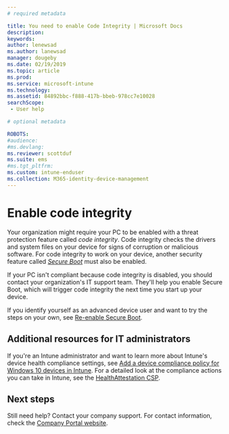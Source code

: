 ```yaml
---
# required metadata

title: You need to enable Code Integrity | Microsoft Docs
description:
keywords:
author: lenewsad
ms.author: lanewsad
manager: dougeby
ms.date: 02/19/2019
ms.topic: article
ms.prod:
ms.service: microsoft-intune
ms.technology:
ms.assetid: 84892bbc-f888-417b-bbeb-978cc7e10028
searchScope:
 - User help

# optional metadata

ROBOTS:  
#audience:
#ms.devlang:
ms.reviewer: scottduf
ms.suite: ems
#ms.tgt_pltfrm:
ms.custom: intune-enduser
ms.collection: M365-identity-device-management
---
```


# Enable code integrity

Your organization might require your PC to be enabled with a threat protection feature called *code integrity*. Code integrity checks the drivers and system files on your device for signs of corruption or malicious software. For code integrity to work on your device, another security feature called [*Secure Boot*](https://docs.microsoft.com/windows/security/information-protection/secure-the-windows-10-boot-process#secure-boot) must also be enabled. 

If your PC isn't compliant because code integrity is disabled, you should contact your organization's IT support team. They'll help you enable Secure Boot, which will trigger code integrity the next time you start up your device. 

If you identify yourself as an advanced device user and want to try the steps on your own, see [Re-enable Secure Boot](https://docs.microsoft.com/windows-hardware/manufacture/desktop/disabling-secure-boot#re-enable-secure-boot).

## Additional resources for IT administrators  
If you're an Intune administrator and want to learn more about Intune's device health compliance settings, see [Add a device compliance policy for Windows 10 devices in Intune](/intune/compliance-policy-create-windows.md#windows-10-and-later-policy-settings). For a detailed look at the compliance actions you can take in Intune, see the [HealthAttestation CSP](https://docs.microsoft.com/windows/client-management/mdm/healthattestation-csp#a-href-idtake-policy-actionastep-8-take-appropriate-policy-action-based-on-evaluation-results).  

## Next steps  
Still need help? Contact your company support. For contact information, check the [Company Portal website](https://go.microsoft.com/fwlink/?linkid=2010980).
